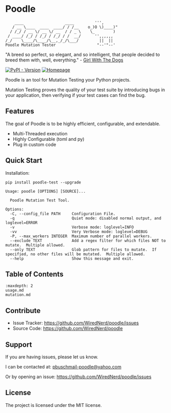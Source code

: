 # Poodle
```text
    ____                  ____         ''',
   / __ \____  ____  ____/ / /__    o_)O \)____)"
  / /_/ / __ \/ __ \/ __  / / _ \    \_        )
 / ____/ /_/ / /_/ / /_/ / /  __/      '',,,,,,
/_/    \____/\____/\__,_/_/\___/         ||  ||
Poodle Mutation Tester                  "--'"--'
```

"A breed so perfect, so elegant, and so intelligent, that people decided to breed them with, well, everything." - [Girl With The Dogs](https://www.youtube.com/@GirlWithTheDogs)

[![PyPI - Version](https://img.shields.io/pypi/v/pytest-sort)](https://pypi.org/project/poodle-test)
[![Homepage](https://img.shields.io/badge/Homepage-github-white)](https://github.com/WiredNerd/poodle)

Poodle is an tool for Mutation Testing your Python projects.

Mutation Testing proves the quality of your test suite by introducing bugs in your application, then verifying if your test cases can find the bug.

## Features

The goal of Poodle is to be highly efficient, configurable, and extendable.

* Multi-Threaded execution
* Highly Configurable (toml and py)
* Plug in custom code

## Quick Start

Installation:

```
pip install poodle-test --upgrade
```

```
Usage: poodle [OPTIONS] [SOURCE]...

  Poodle Mutation Test Tool.

Options:
  -C, --config_file PATH     Configuration File.
  -q                         Quiet mode: disabled normal output, and loglevel=ERROR
  -v                         Verbose mode: loglevel=INFO
  -vv                        Very Verbose mode: loglevel=DEBUG
  -P, --max_workers INTEGER  Maximum number of parallel workers.
  --exclude TEXT             Add a regex filter for which files NOT to mutate.  Multiple allowed.
  --only TEXT                Glob pattern for files to mutate.  If specified, no other files will be mutated.  Multiple allowed.
  --help                     Show this message and exit.
```

## Table of Contents
```{toctree}
:maxdepth: 2
usage.md
mutation.md
```

## Contribute

- Issue Tracker: https://github.com/WiredNerd/poodle/issues
- Source Code: https://github.com/WiredNerd/poodle

## Support

If you are having issues, please let us know.

I can be contacted at: pbuschmail-poodle@yahoo.com

Or by opening an issue: https://github.com/WiredNerd/poodle/issues

## License

The project is licensed under the MIT license.